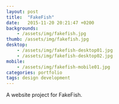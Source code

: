 ```yaml
---
layout: post
title:  "FakeFish"
date:   2015-11-20 20:21:47 +0200
backgrounds:
    - /assets/img/fakefish.jpg
thumb: /assets/img/fakefish.jpg
desktop:
    - /assets/img/fakefish-desktop01.jpg
    - /assets/img/fakefish-desktop02.jpg
mobile:
    - /assets/img/fakefish-mobile01.jpg
categories: portfolio
tags: design development
---
```

A website project for FakeFish.